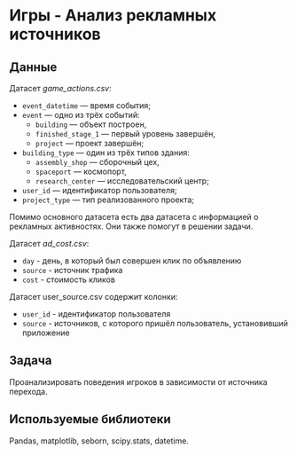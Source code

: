 # Игры - Анализ рекламных источников
## Данные
Датасет *game_actions.csv*:

- `event_datetime` — время события;
- `event` — одно из трёх событий:
  - `building` — объект построен,
  - `finished_stage_1` — первый уровень завершён,
  - `project` — проект завершён;
- `building_type` — один из трёх типов здания:
  - `assembly_shop` — сборочный цех,
  - `spaceport` — космопорт,
  - `research_center` — исследовательский центр;
- `user_id` — идентификатор пользователя;
- `project_type` — тип реализованного проекта;

Помимо основного датасета есть два датасета с информацией о рекламных активностях. Они также помогут в решении задачи.

Датасет *ad_cost.csv*:

- `day` - день, в который был совершен клик по объявлению
- `source` - источник трафика
- `cost` - стоимость кликов

Датасет user_source.csv содержит колонки:

- `user_id` - идентификатор пользователя
- `source` - источников, с которого пришёл пользователь, установивший приложение

## Задача
Проанализировать поведения игроков в зависимости от источника перехода.
## Используемые библиотеки
Pandas, matplotlib, seborn, scipy.stats, datetime.